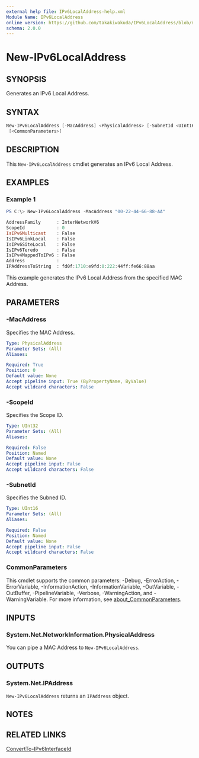 ```yaml
---
external help file: IPv6LocalAddress-help.xml
Module Name: IPv6LocalAddress
online version: https://github.com/takakiwakuda/IPv6LocalAddress/blob/main/docs/New-IPv6LocalAddress.md
schema: 2.0.0
---
```


# New-IPv6LocalAddress

## SYNOPSIS

Generates an IPv6 Local Address.

## SYNTAX

```powershell
New-IPv6LocalAddress [-MacAddress] <PhysicalAddress> [-SubnetId <UInt16>] [-ScopeId <UInt32>]
 [<CommonParameters>]
```

## DESCRIPTION

This `New-IPv6LocalAddress` cmdlet generates an IPv6 Local Address.

## EXAMPLES

### Example 1

```powershell
PS C:\> New-IPv6LocalAddress -MacAddress "00-22-44-66-88-AA"

AddressFamily      : InterNetworkV6
ScopeId            : 0
IsIPv6Multicast    : False
IsIPv6LinkLocal    : False
IsIPv6SiteLocal    : False
IsIPv6Teredo       : False
IsIPv4MappedToIPv6 : False
Address            :
IPAddressToString  : fd0f:1710:e9fd:0:222:44ff:fe66:88aa
```

This example generates the IPv6 Local Address from the specified MAC Address.

## PARAMETERS

### -MacAddress

Specifies the MAC Address.

```yaml
Type: PhysicalAddress
Parameter Sets: (All)
Aliases:

Required: True
Position: 0
Default value: None
Accept pipeline input: True (ByPropertyName, ByValue)
Accept wildcard characters: False
```

### -ScopeId

Specifies the Scope ID.

```yaml
Type: UInt32
Parameter Sets: (All)
Aliases:

Required: False
Position: Named
Default value: None
Accept pipeline input: False
Accept wildcard characters: False
```

### -SubnetId

Specifies the Subned ID.

```yaml
Type: UInt16
Parameter Sets: (All)
Aliases:

Required: False
Position: Named
Default value: None
Accept pipeline input: False
Accept wildcard characters: False
```

### CommonParameters

This cmdlet supports the common parameters: -Debug, -ErrorAction, -ErrorVariable, -InformationAction, -InformationVariable, -OutVariable, -OutBuffer, -PipelineVariable, -Verbose, -WarningAction, and -WarningVariable. For more information, see [about_CommonParameters](http://go.microsoft.com/fwlink/?LinkID=113216).

## INPUTS

### System.Net.NetworkInformation.PhysicalAddress

You can pipe a MAC Address to `New-IPv6LocalAddress`.

## OUTPUTS

### System.Net.IPAddress

`New-IPv6LocalAddress` returns an `IPAddress` object.

## NOTES

## RELATED LINKS

[ConvertTo-IPv6InterfaceId](https://github.com/takakiwakuda/IPv6LocalAddress/blob/main/docs/ConvertTo-IPv6InterfaceId.md)
